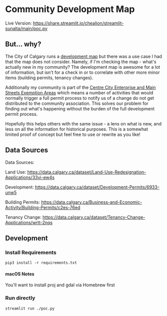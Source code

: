 # Community Development Map

Live Version: https://share.streamlit.io/chealion/streamlit-sunalta/main/poc.py

## But... why?

The City of Calgary runs a [development map](https://developmentmap.calgary.ca) but there was a use case I had that the map does not consider. Namely, if I'm checking the map - what's actually new in my community? The development map is awesome for a lot of information, but isn't for a check in or to correlate with other more minor items (building permits, tenancy changes).

Additionally my community is part of the [Centre City Enterprise and Main Streets Exemption Areas](https://www.calgary.ca/business-economy/pda/pd/mybusiness/centre-city-enterprise-area.html) which means a number of activities that would normally trigger a full permit process to notify us of a change do not get distributed to the community association. This solves our problem for finding out what's happening without the burden of the full development permit process.

Hopefully this helps others with the same issue - a lens on what is new, and less on all the information for historical purposes. This is a somewhat limited proof of concept but feel free to use or rewrite as you like!

## Data Sources

Data Sources:

Land Use: https://data.calgary.ca/dataset/Land-Use-Redesignation-Applications/33vi-ew4s

Development: https://data.calgary.ca/dataset/Development-Permits/6933-unw5

Building Permits: https://data.calgary.ca/Business-and-Economic-Activity/Building-Permits/c2es-76ed

Tenancy Change: https://data.calgary.ca/dataset/Tenancy-Change-Applications/wrtt-2nqs

## Development

### Install Requirements

    pip3 install -r requirements.txt

#### macOS Notes

You'll want to install proj and gdal via Homebrew first

### Run directly

    streamlit run ./poc.py
